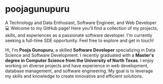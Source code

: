 # poojagunupuru
A Technology and Data Enthusiast, Software Engineer, and Web Developer 💻 Welcome to my GitHub page! Here you'll find a collection of my projects, skills, and experiences as a passionate software developer. I'm currently seeking a full-time SDE opportunity. Feel free to explore and get in touch!

Hi, I'm **Pooja Gunupuru**, a skilled **Software Developer** specializing in Data Science and Software Development. I recently graduated with a **Master's degree in Computer Science from the University of North Texas**. I enjoy working on diverse projects and have experience in web development, database management, and software engineering. My goal is to leverage my skills and knowledge to create innovative and efficient solutions.


